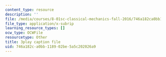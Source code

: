 ```yaml
---
content_type: resource
description: ''
file: /media/courses/8-01sc-classical-mechanics-fall-2016/746a182ca0bb118902be5a5c202026a9_lw9W32ezQhM.srt
file_type: application/x-subrip
learning_resource_types: []
ocw_type: OCWFile
resourcetype: Other
title: 3play caption file
uid: 746a182c-a0bb-1189-02be-5a5c202026a9
---
```


